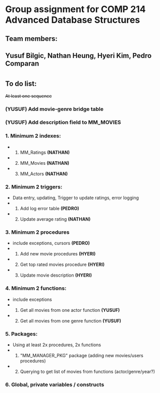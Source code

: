 # Group assignment for COMP 214 Advanced Database Structures
## Team members:
## Yusuf Bilgic, Nathan Heung, Hyeri Kim, Pedro Comparan

#

## To do list:
~~At least one sequence~~
### (YUSUF) Add movie-genre bridge table
### (YUSUF) Add description field to MM_MOVIES
### 1. Minimum 2 indexes:
- 1. MM_Ratings **(NATHAN)**
- 2. MM_Movies **(NATHAN)**
- 3. MM_Actors **(NATHAN)**
### 2. Minimum 2 triggers:
- Data entry, updating, Trigger to update ratings, error logging
- 1. Add log error table **(PEDRO)** 
- 2. Update average rating **(NATHAN)**
### 3. Minimum 2 procedures
- include exceptions, cursors **(PEDRO)**
- 1. Add new movie procedures **(HYERI)**
- 2. Get top rated movies procedure **(HYERI)**
- 3. Update movie description **(HYERI)**
### 4. Minimum 2 functions:
- include exceptions
- 1. Get all movies from one actor function **(YUSUF)**
- 2. Get all movies from one genre function **(YUSUF)**
### 5. Packages:
- Using at least 2x procedures, 2x functions
- 1. "MM_MANAGER_PKG" package (adding new movies/users procedures)
- 2. Querying to get list of movies from functions (actor/genre/year?)
### 6. Global, private variables / constructs
